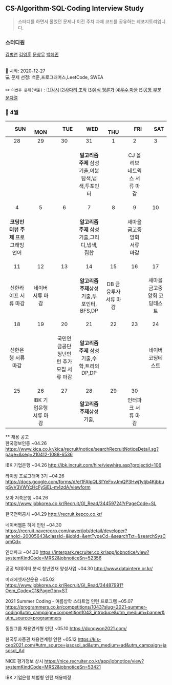 ## CS·Algorithm·SQL·Coding Interview Study
<blockquote>스터디를 하면서 풀었던 문제나 이전 주차 과제 코드를 공유하는 레포지토리입니다.</blockquote>

### 스터디원

[김병연](https://github.com/whyWhale) [김영훈](https://github.com/12311321) [문창무](https://github.com/ChangmooMoon) [백혜민](https://github.com/HyeminBaek) 

<br> 📌 시작: 2020-12-27 
<br> 💻 문제 선정: 백준,프로그래머스,LeetCode, SWEA

✏️ `이번주 문제(백준)` : ⑴[감시](https://www.acmicpc.net/problem/15683)  ⑵[사다리 조작](https://www.acmicpc.net/problem/15684)  ⑶[음식 평론가](https://www.acmicpc.net/problem/1188)  ⑷[우수 마을](https://www.acmicpc.net/problem/1949)  ⑸[공통 부분 문자열](https://www.acmicpc.net/problem/5582)

<h3> 📅 4월 </h3>


|　  SUN　  |　  MON　  |　  TUE　  |　  WED　  |　  THU　  |　  FRI　  |　  SAT　  |
|:---:|:---:|:---:|:---:|:---:|:---:|:---:|
|    28    |    29    |    30    |    31    |    1    |    2    |    3    |
| ||<p></p> |<p><b>알고리즘 주제</b> 삼성기출,이분탐색,냅색,투포인터</p>  | |CJ 올리브 네트웍스 서류 마감||
| 4 |      5      |      6      |     7     |    8     |     9     | 10 |
|<p><b>코딩인터뷰 주제</b> 프로그래밍 언어</p>|<p></p>||<p><b>알고리즘 주제</b> 삼성기출,그리디,냅색,집합</p>||새마을금고중앙회 서류 마감|    |
| 11 |      12       |      13       |      14       |     15     |     16     |17|
|신한라이프 서류 마감 |네이버 서류 마감||<p><b>알고리즘 주제</b>삼성기출,투 포인터, BFS,DP</p>|DB 금융투자 서류 마감||새마을금고중앙회 코딩테스트|
| 18 |      19        |       20       |         21              |  22  |  23  |  24  |
|신한은행 서류 마감||<p>국민연금공단 청년인턴 추가모집 서류 마감</p>|<p><b>알고리즘 주제</b> 삼성기출,수학,트리의 DP,DP</p>||<p></p>|네이버 코딩테스트|
| 25 |26|27|28|29|30||
||IBK 기업은행 서류 마감||<b>알고리즘 주제</b>삼성기출,||인터파크 서류 마감||

** 채용 공고
<br>한국정보인증 ~04.26 https://www.kica.co.kr/kica/recruit/notice/searchRecruitNoticeDetail.sg?page=&seq=210412-1088-6536

IBK 기업은행 ~04.26 http://ibk.incruit.com/hire/viewhire.asp?projectid=106

라이징 프로그래머 3기 ~04.26 https://docs.google.com/forms/d/e/1FAIpQLSfYeFxvJmQP3Hwj1ytjb4KjbbupSvV3VWYcHcFySiEL-m4zdA/viewform

모아 저축은행 ~04.26 https://www.jobkorea.co.kr/Recruit/GI_Read/34459724?rPageCode=SL

한국전력공사 ~04.29 http://recruit.kepco.co.kr/

네이버웹툰 하계 인턴 ~04.30 https://recruit.navercorp.com/naver/job/detail/developer?annoId=20005643&classId=&jobId=&entTypeCd=&searchTxt=&searchSysComCd=

인터파크 ~04.30 https://interpark.recruiter.co.kr/app/jobnotice/view?systemKindCode=MRS2&jobnoticeSn=52356

공공 빅데이터 분석 청년인재 양성사업 ~04.30 http://www.dataintern.or.kr/

미래에셋자산운용 ~05.02 https://www.jobkorea.co.kr/Recruit/GI_Read/34487991?Oem_Code=C1&PageGbn=ST

2021 Summer Coding - 여름방학 스타트업 인턴 프로그램 ~05.07 https://programmers.co.kr/competitions/1043?slug=2021-summer-coding&utm_campaign=competition1043_introduce&utm_medium=banner&utm_source=programmers

동원그룹 채용연계형 인턴 ~05.10 https://dongwon2021.com/

한국투자증권 채용연계형 인턴 ~05.12 https://kis-ceo2021.com/#utm_source=jasosol_ad&utm_medium=ad&utm_campaign=jasosol_Ad

NICE 평가정보 상시 https://nice.recruiter.co.kr/app/jobnotice/view?systemKindCode=MRS2&jobnoticeSn=53421

IBK 기업은행 체험형 인턴 채용예정
